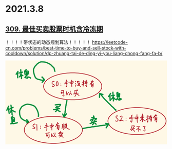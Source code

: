 2021.3.8
===========================
[309. 最佳买卖股票时机含冷冻期](https://leetcode-cn.com/problems/best-time-to-buy-and-sell-stock-with-cooldown/)
------------------------------------
！！！！带状态的动态规划算法！！！！！
https://leetcode-cn.com/problems/best-time-to-buy-and-sell-stock-with-cooldown/solution/dp-zhuang-tai-de-ding-yi-you-liang-chong-fang-fa-b/

![状态机DP](https://github.com/liaoKM/leetcode/blob/main/image/DP-state.png)